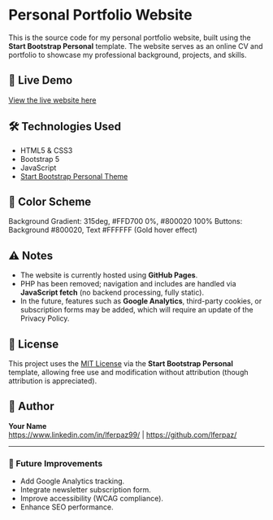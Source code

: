 # Personal Portfolio Website

This is the source code for my personal portfolio website, built using the **Start Bootstrap Personal** template. The website serves as an online CV and portfolio to showcase my professional background, projects, and skills.

## 🔗 Live Demo
[View the live website here]([https://yourusername.github.io/repository-name](https://lferpaz.github.io/personal_page/))  


## 🛠️ Technologies Used

- HTML5 & CSS3
- Bootstrap 5
- JavaScript
- [Start Bootstrap Personal Theme](https://startbootstrap.com/theme/personal)

## 🎨 Color Scheme
Background Gradient: 315deg, #FFD700 0%, #800020 100%
Buttons: Background #800020, Text #FFFFFF (Gold hover effect)

## ⚠️ Notes

- The website is currently hosted using **GitHub Pages**.
- PHP has been removed; navigation and includes are handled via **JavaScript fetch** (no backend processing, fully static).
- In the future, features such as **Google Analytics**, third-party cookies, or subscription forms may be added, which will require an update of the Privacy Policy.

## 📜 License

This project uses the [MIT License](https://opensource.org/licenses/MIT) via the **Start Bootstrap Personal** template, allowing free use and modification without attribution (though attribution is appreciated).

## 👤 Author

**Your Name**  
https://www.linkedin.com/in/lferpaz99/ | https://github.com/lferpaz/

---

### 🚧 Future Improvements

- Add Google Analytics tracking.
- Integrate newsletter subscription form.
- Improve accessibility (WCAG compliance).
- Enhance SEO performance.
